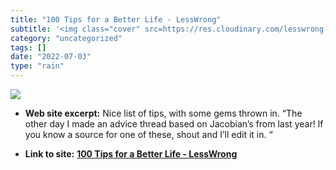 ```yaml
---
title: "100 Tips for a Better Life - LessWrong"
subtitle: '<img class="cover" src=https://res.cloudinary.com/lesswrong-2-0/image/upload/v1654295382/new_mississ...'
category: "uncategorized"
tags: []
date: "2022-07-03"
type: "rain"
---
```

<img class="cover" src=https://res.cloudinary.com/lesswrong-2-0/image/upload/v1654295382/new_mississippi_river_fjdmww.jpg>



* **Web site excerpt:** Nice list of tips, with some gems thrown in. “The  other day I made an advice thread based on Jacobian’s from last year! If you know a source for one of these, shout and I’ll edit it in. “

* **Link to site:** **[100 Tips for a Better Life - LessWrong](https://www.lesswrong.com/posts/7hFeMWC6Y5eaSixbD/100-tips-for-a-better-life?utm_campaign=Recomendo&utm_medium=email&utm_source=Revue%20newsletter)**